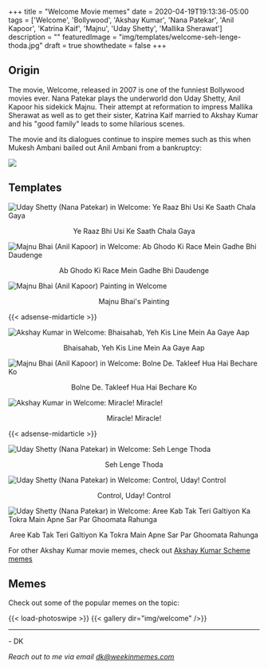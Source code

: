 +++
title = "Welcome Movie memes"
date = 2020-04-19T19:13:36-05:00
tags = ['Welcome', 'Bollywood', 'Akshay Kumar', 'Nana Patekar', 'Anil Kapoor', 'Katrina Kaif', 'Majnu', 'Uday Shetty', 'Mallika Sherawat']
description = ""
featuredImage = "img/templates/welcome-seh-lenge-thoda.jpg"
draft = true
showthedate = false
+++


## Origin

The movie, Welcome, released in 2007 is one of the funniest Bollywood movies ever. Nana Patekar plays the underworld don Uday Shetty, Anil Kapoor his sidekick Majnu. Their attempt at reformation to impress Mallika Sherawat as well as to get their sister, Katrina Kaif married to Akshay Kumar and his "good family" leads to some hilarious scenes.

<!--more-->

The movie and its dialogues continue to inspire memes such as this when Mukesh Ambani bailed out Anil Ambani from a bankruptcy:

![](img/welcome/welcome-012.png)


## Templates

![Uday Shetty (Nana Patekar) in Welcome: Ye Raaz Bhi Usi Ke Saath Chala Gaya](img/templates/welcome-raaz.jpg)
<center>Ye Raaz Bhi Usi Ke Saath Chala Gaya</center>

![Majnu Bhai (Anil Kapoor) in Welcome: Ab Ghodo Ki Race Mein Gadhe Bhi Daudenge](img/templates/welcome-ghodo-ki-race-gadhe.jpg)
<center>Ab Ghodo Ki Race Mein Gadhe Bhi Daudenge</center>

![Majnu Bhai (Anil Kapoor) Painting in Welcome](img/templates/welcome-majnu-bhai-painting.jpg)
<center>Majnu Bhai's Painting</center>

{{< adsense-midarticle >}}

![Akshay Kumar in Welcome: Bhaisahab, Yeh Kis Line Mein Aa Gaye Aap](img/templates/welcome-kis-line.jpg)
<center>Bhaisahab, Yeh Kis Line Mein Aa Gaye Aap</center>

![Majnu Bhai (Anil Kapoor) in Welcome: Bolne De. Takleef Hua Hai Bechare Ko](img/templates/welcome-takleef.jpg)
<center>Bolne De. Takleef Hua Hai Bechare Ko</center>

![Akshay Kumar in Welcome: Miracle! Miracle!](img/templates/welcome-miracle.jpg)
<center>Miracle! Miracle!</center>

{{< adsense-midarticle >}}

![Uday Shetty (Nana Patekar) in Welcome: Seh Lenge Thoda](img/templates/welcome-seh-lenge-thoda.jpg)
<center>Seh Lenge Thoda</center>

![Uday Shetty (Nana Patekar) in Welcome: Control, Uday! Control](img/templates/welcome-control-uday.jpg)
<center>Control, Uday! Control</center>

![Uday Shetty (Nana Patekar) in Welcome: Aree Kab Tak Teri Galtiyon Ka Tokra Main Apne Sar Par Ghoomata Rahunga](img/templates/welcome-galtiyon-ka-tokra.jpg)
<center>Aree Kab Tak Teri Galtiyon Ka Tokra Main Apne Sar Par Ghoomata Rahunga</center>

For other Akshay Kumar movie memes, check out [Akshay Kumar Scheme memes](memes/akshay-kumar-scheme)

## Memes

Check out some of the popular memes on the topic:

{{< load-photoswipe >}}
{{< gallery dir="img/welcome" />}}


---
\- DK

*Reach out to me via email dk@weekinmemes.com*

